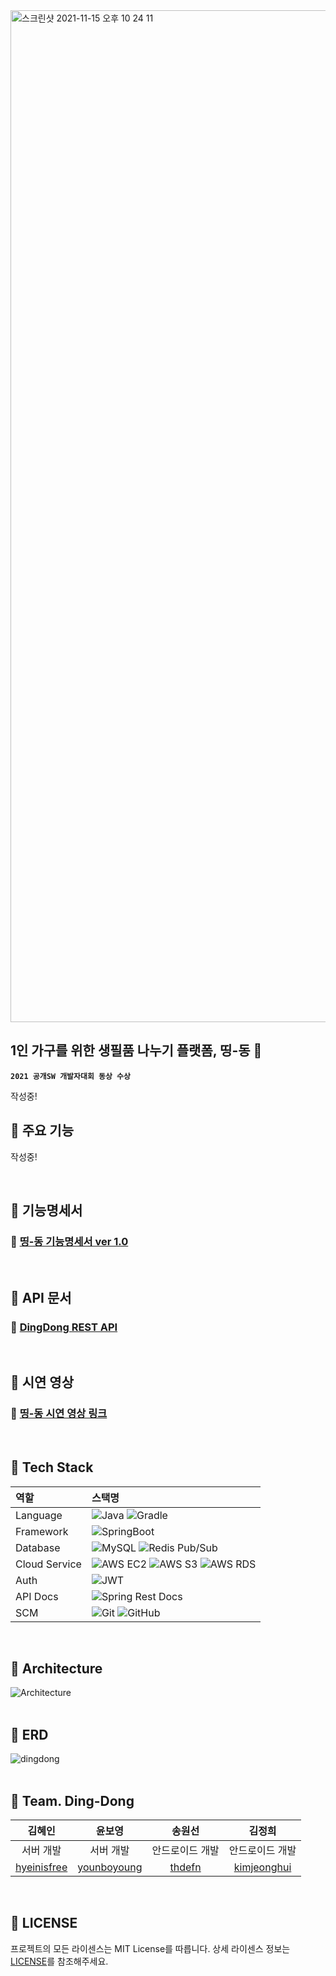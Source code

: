 <img width="1619" alt="스크린샷 2021-11-15 오후 10 24 11" src="https://user-images.githubusercontent.com/46434694/141789426-3a979b6f-fdd1-4ff1-a88d-cd0f1293deb1.png">

## 1인 가구를 위한 생필품 나누기 플랫폼, 띵-동 🔔
**`2021 공개SW 개발자대회 동상 수상`**   
<!-- 프로젝트 기간 : 2021.07.06 ~ 2021.11.09 -->
작성중!
<br>

## 🔔 주요 기능
작성중!
<!-- | 기능 | 구현 |   
| :- | :-: |   
| 회원가입, 로그인 | ✅ |
| 프로필 태그 선택 | ✅ |
| 스토리, 프로젝트, 페이지 조회 | ✅ |
| 태그별 내 페이지 조회 | ✅ |
| 프로젝트, 페이지 생성 | ✅ |
| 추천 페이지 조회 | ✅ |
| 태그로 페이지, 사용자 검색 | ✅ |
| 좋아요 보관함 조회 | ✅ |
| 페이지, 사용자 좋아요 | ✅ |
| 알림 |  |
| 설정 |  |
| 메세지 |  |
| 컨설팅|  | -->
<br>

## 🔔 기능명세서
### 📝 [띵-동 기능명세서 ver 1.0](https://github.com/Team-Dingdong/dingdong-server/wiki/%EB%9D%B5-%EB%8F%99-%EA%B8%B0%EB%8A%A5%EB%AA%85%EC%84%B8%EC%84%9C-ver-1.0)
<br>

## 🔔 API 문서
### 📄 [DingDong REST API](http://3.38.61.13:8080/docs/api-doc.html)
<br>

## 🔔 시연 영상
### 🎥 [띵-동 시연 영상 링크](https://youtu.be/UoNlBJbi2Jo)
<br>

## 🔔 Tech Stack
| 역할 | 스택명 |   
| :- | :- |   
| Language | ![Java](https://img.shields.io/badge/Java%2011-007396?style=for-the-badge&logo=Java&logoColor=white) ![Gradle](https://img.shields.io/badge/Gradle%207.1.1-007396?style=for-the-badge&logo=Gradle&logoColor=white) |
| Framework | ![SpringBoot](https://img.shields.io/badge/SpringBoot%202.5.3-6DB33F?style=for-the-badge&logo=SpringBoot&logoColor=white) |
| Database | ![MySQL](https://img.shields.io/badge/mysql-4479A1?style=for-the-badge&logo=MySQL&logoColor=white) ![Redis Pub/Sub](https://img.shields.io/badge/Redis%20Pub/Sub-E6B91E?style=for-the-badge&logo=Redis&logoColor=white) |
| Cloud Service | ![AWS EC2](https://img.shields.io/badge/AWS%20EC2-f58d42?style=for-the-badge&logo=amazon%20AWS&logoColor=white) ![AWS S3](https://img.shields.io/badge/AWS%20S3-f56f42?style=for-the-badge&logo=amazon%20AWS&logoColor=white) ![AWS RDS](https://img.shields.io/badge/AWS%20RDS-3178C6?style=for-the-badge&logo=amazon%20AWS&logoColor=white) |
| Auth | ![JWT](https://img.shields.io/badge/JWT-black?style=for-the-badge&logo=JSON%20web%20tokens&logoColor=white) |
| API Docs | ![Spring Rest Docs](https://img.shields.io/badge/Spring%20Rest%20Docs-6DB33F?style=for-the-badge&logo=SpringBoot&logoColor=white) |
| SCM | ![Git](https://img.shields.io/badge/Git-F05032?style=for-the-badge&logo=Git&logoColor=white) ![GitHub](https://img.shields.io/badge/GitHub-181717?style=for-the-badge&logo=GitHub&logoColor=white) |
<br>

## 🔔 Architecture
![Architecture](https://user-images.githubusercontent.com/46434694/141791900-63bd9c21-b001-41f1-ade0-58d59532a1cb.png)
<br></br>

## 🔔 ERD
![dingdong](https://user-images.githubusercontent.com/46434694/138575222-d4f84727-7433-4788-b115-a2970aabc5a4.png)
<br></br>

## 🔔 Team. Ding-Dong
| 김혜인 | 윤보영 | 송원선 | 김정희 |
| :-: | :-: | :-: | :-: |
| 서버 개발 | 서버 개발 | 안드로이드 개발 | 안드로이드 개발 |
| [hyeinisfree](https://github.com/hyeinisfree) | [younboyoung](https://github.com/younboyoung) | [thdefn](https://github.com/thdefn) | [kimjeonghui](https://github.com/kimjeonghui) |
<br>

## 🔔 LICENSE
프로젝트의 모든 라이센스는 MIT License를 따릅니다. 상세 라이센스 정보는 [LICENSE](https://github.com/hyeinisfree/dingdong-server/blob/developer/LICENSE)를 참조해주세요.
